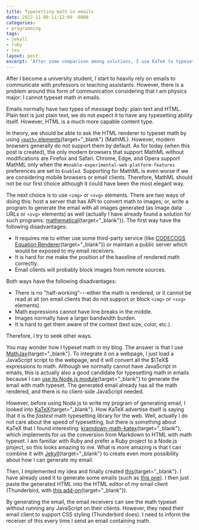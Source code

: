 ```yaml
---
title: Typesetting math in emails
date: 2022-11-08 11:12:09 -0800
categories:
- programming
tags:
- jekyll
- ruby
- tex
layout: post
excerpt: 'After some comparison among solutions, I use KaTeX to typeset math in my emails.'
---
```


After I become a university student,
I start to heavily rely on emails to communicate with professors or teaching assistants.
However, there is a problem around this form of communication
considering that I am physics major:
I cannot typeset math in emails.

Emails normally have two types of message body: plain text and HTML.
Plain text is just plain text, we do not expect it to have any typesetting ability itself.
However, HTML is a much more capable content type.

In theory, we should be able to ask the HTML renderer to typeset math
by using [`<math>` elements](https://developer.mozilla.org/en-US/docs/Web/MathML/Element/math){target="_blank"} (MathML).
However, modern browsers generally do not support them by default.
As for today (when this post is created),
the only modern browsers that support MathML without modifications are Firefox and Safari.
Chrome, Edge, and Opera support MathML only when
the `#enable-experimental-web-platform-features` preferences are set to `Enabled`.
Supporting for MathML is even worse if we are considering mobile browsers or email clients.
Therefore, MathML should not be our first choice
although it could have been the most elegant way.

The next choice is to use `<img>` or `<svg>` elements.
There are two ways of doing this:
host a server that has API to convert math to images;
or, write a program to generate the email with all images generated
(as image data URLs or `<svg>` elements) as well
(actually I have already found a solution for such programs:
[mathematical](https://rubygems.org/gems/mathematical){target="_blank"}).
The first way have the following disadvantages:

- It requires me to either use some third-party service (like [CODECOGS Equation Renderer](https://latex.codecogs.com){target="_blank"})
or maintain a public server which would be exposed to my email receivers.
- It is hard for me make the position of the baseline of rendered math correctly.
- Email clients will probably block images from remote sources.

Both ways have the following disadvantages:

- There is no "half-working"---either the math is rendered, or it cannot be read at all
(on email clients that do not support or block `<img>` or `<svg>` elements).
- Math expressions cannot have line breaks in the middle.
- Images normally have a larger bandwidth burden.
- It is hard to get them aware of the context (text size, color, etc.).

Therefore, I try to seek other ways.

You may wonder how I typeset math in my blog.
The answer is that I use [MathJax](https://mathjax.org){target="_blank"}.
To integrate it on a webpage, I just load a JavaScript script to the webpage,
and it will convert all the $\TeX$ expressions to math.
Although we normally cannot have JavaScript in emails,
this is actually also a good candidate for typesetting math in emails
because I can [use its Node.js module](https://docs.mathjax.org/en/latest/server/start.html){target="_blank"}
to generate the email with math typeset.
The generated email already has all the math rendered, and there is no client-side JavaScript needed.

However, before using Node.js to write my program of generating email,
I looked into [KaTeX](https://katex.org){target="_blank"}.
How KaTeX advertise itself is saying that it is the *fastest* math typesetting library for the web.
Well, actually I do not care about the speed of typesetting,
but there is something about KaTeX that I found interesting:
[kramdown-math-katex](https://rubygems.org/gems/kramdown-math-katex){target="_blank"},
which implements for us the conversion from Markdown to HTML with math typeset.
I am familiar with Ruby and prefer a Ruby project to a Node.js project,
so this looks amazing to me.
What is more amazing is that I can combine it with [Jekyll](https://jekyllrb.com){target="_blank"}
to create even more possibility about how I can generate my email.

Then, I implemented my idea
and finally created [this](https://github.com/UlyssesZh/genmail){target="_blank"}.
I have already used it to generate some emails
(such as [this one](/physics/2022/11/07/map-kepler-3-sphere.html)).
I then just paste the generated HTML into the HTML editor of my email client
(Thunderbird, with [this add-on](https://betterbird.eu/addons/#ThunderHTMLedit){target="_blank"}).

By generating the email, the email receivers can see the math typeset
without running any JavaScript on their clients.
However, they need their email client to support CSS styling (Thunderbird does).
I need to inform the receiver of this every time I send an email containing math.
